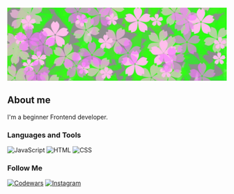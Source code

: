 ![Header](https://github.com/leejinie/leejinie/blob/main/jpg/log.jpg)

## About me
I'm a beginner Frontend developer.

### Languages and Tools
![JavaScript](https://img.shields.io/badge/JavaScript-6a93b0?style=for-the-badge&logo=javascript)
![HTML](https://img.shields.io/badge/HTML-b5e0fe?style=for-the-badge&logo=HTML5)
![CSS](https://img.shields.io/badge/CSS-8180b0?style=for-the-badge&logo=CSS3)

### Follow Me
[![Codewars](https://www.codewars.com/users/leejinie/badges/small)](https://www.codewars.com/users/leejinie)
[![Instagram](https://img.shields.io/badge/Instagram-e6e7ec?style=for-the-badge&logo=Instagram)](https://www.instagram.com/_mystery_memories_/)
